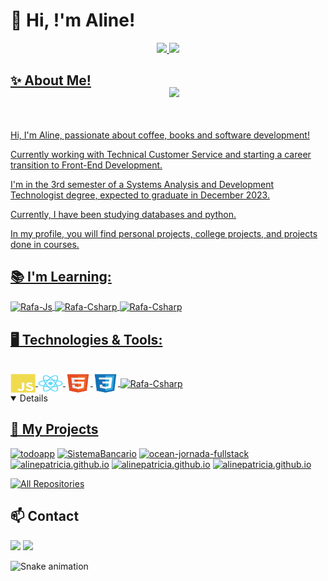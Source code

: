 # 👋 Hi, !'m Aline!

<div align="center">
  <a href="https://github.com/alinepatricia">
  <img height="180em" src="https://github-readme-stats.vercel.app/api/top-langs/?username=alinepatricia&layout=compact&langs_count=7&theme=dracula"/>
  <img height="180em" src="https://github-readme-stats.vercel.app/api?username=alinepatricia&show_icons=true&theme=dracula&include_all_commits=true&count_private=true"/>
</div>
  
##  ✨ About Me!
  
<img align="right" width="250px" style="margin-top:-20px" src="https://github.com/alinepatricia/alinepatricia/blob/main/octocat-1679669901194.png">

</br>
</br>

<div dsplay="inline-block">
  
Hi, I'm Aline, passionate about coffee, books and software development! 

Currently working with Technical Customer Service and starting a career transition to Front-End Development.

I'm in the 3rd semester of a Systems Analysis and Development Technologist degree, expected to graduate in December 2023.
  
Currently, I have been studying databases and python.
  
In my profile, you will find personal projects, college projects, and projects done in courses.
  
## 📚 I'm Learning:
  <img align="center" alt="Rafa-Js" height="30" width="40" src="https://cdn.jsdelivr.net/gh/devicons/devicon/icons/python/python-original.svg" />
  <img align="center" alt="Rafa-Csharp" height="30" width="40" src="https://cdn.jsdelivr.net/gh/devicons/devicon/icons/mysql/mysql-original.svg" />
  <img align="center" alt="Rafa-Csharp" height="30" width="40" src="https://cdn.jsdelivr.net/gh/devicons/devicon/icons/git/git-original.svg" />

## 🖥️ Technologies & Tools:
<div style="display: inline_block"><br>
  <img align="center" alt="Rafa-Js" height="30" width="40" src="https://raw.githubusercontent.com/devicons/devicon/master/icons/javascript/javascript-plain.svg">
  <img align="center" alt="Rafa-React" height="30" width="40" src="https://raw.githubusercontent.com/devicons/devicon/master/icons/react/react-original.svg">
  <img align="center" alt="Rafa-HTML" height="30" width="40" src="https://raw.githubusercontent.com/devicons/devicon/master/icons/html5/html5-original.svg">
  <img align="center" alt="Rafa-CSS" height="30" width="40" src="https://raw.githubusercontent.com/devicons/devicon/master/icons/css3/css3-original.svg">
  <img align="center" alt="Rafa-Csharp" height="30" width="40" src="https://cdn.jsdelivr.net/gh/devicons/devicon/icons/git/git-original.svg" />
</div>
  
  <details open> 
  <summary><h2>📘 My Projects</h2></summary>

  <!-- Repo info cards - https://github.com/anuraghazra/github-readme-stats -->
  <!-- Small repo cards (fork) - https://github.com/DenverCoder1/github-readme-stats -->
  <p align="left">
    <a href="https://github.com/alinepatricia/todoapp"><img width="278" src="https://denvercoder1-github-readme-stats.vercel.app/api/pin?username=alinepatricia&repo=todoapp&theme=react&bg_color=1F222E&title_color=F85D7F&hide_border=true&icon_color=F8D866&show_icons=false" alt="todoapp"></a>
    <a href="https://github.com/alinepatricia/SistemaBancario"><img width="278" src="https://denvercoder1-github-readme-stats.vercel.app/api/pin/?username=alinepatricia&repo=SistemaBancario&bg_color=1F222E&title_color=F85D7F&hide_border=true&icon_color=F8D866&show_icons=false" alt="SistemaBancario"></a>
    <a href="https://github.com/alinepatricia/ocean-jornada-fullstack"><img width="278" src="https://denvercoder1-github-readme-stats.vercel.app/api/pin?username=alinepatricia&repo=ocean-jornada-fullstack&theme=react&bg_color=1F222E&title_color=F85D7F&hide_border=true&icon_color=F8D866&show_icons=false" alt="ocean-jornada-fullstack"></a>
    <a href="https://github.com/alinepatricia/alinepatricia.github.io"><img width="278" src="https://denvercoder1-github-readme-stats.vercel.app/api/pin/?username=alinepatricia&repo=alinepatricia.github.io&theme=react&bg_color=1F222E&title_color=F85D7F&hide_border=true&icon_color=F8D866&show_icons=false" alt="alinepatricia.github.io"></a>
    <a href="https://github.com/alinepatricia/Desafios_Banco_Pan_Java_Developer"><img width="278" src="https://denvercoder1-github-readme-stats.vercel.app/api/pin/?username=alinepatricia&repo=Desafios_Banco_Pan_Java_Developer&theme=react&bg_color=1F222E&title_color=F85D7F&hide_border=true&icon_color=F8D866&show_icons=false" alt="alinepatricia.github.io"></a>
    <a href="https://github.com/alinepatricia/Java_Capgemini_Study_Project"><img width="278" src="https://denvercoder1-github-readme-stats.vercel.app/api/pin/?username=alinepatricia&repo=Java_Capgemini_Study_Project&theme=react&bg_color=1F222E&title_color=F85D7F&hide_border=true&icon_color=F8D866&show_icons=false" alt="alinepatricia.github.io"></a>
   </p>

  <a href="https://github.com/alinepatricia?tab=repositories&sort=stargazers"><img alt="All Repositories" title="All Repositories" src="https://custom-icon-badges.demolab.com/badge/-Click%20Here%20For%20All%20My%20Repos-1F222E?style=for-the-badge&logoColor=white&logo=repo"/></a>
</details>

  
  ## 📫 Contact
 
<div> 
  <a href = "mailto:aline.p.garbato@gmail.com@gmail.com"><img src="https://img.shields.io/badge/-Gmail-%23333?style=for-the-badge&logo=gmail&logoColor=white" target="_blank"></a>
  <a href="https://www.linkedin.com/in/aline-garbato" target="_blank"><img src="https://img.shields.io/badge/-LinkedIn-%230077B5?style=for-the-badge&logo=linkedin&logoColor=white" target="_blank"></a> 
 
  ![Snake animation](https://github.com/alinepatricia/alinepatricia/blob/output/github-contribution-grid-snake.svg)
 
</div>
  
  



